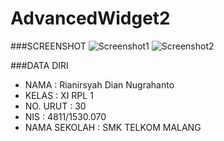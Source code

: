 # AdvancedWidget2

###SCREENSHOT
![Screenshot1](http://s9.postimg.org/e6notg2y7/Screenshot_182.png)
![Screenshot2](http://s11.postimg.org/y7cnpqy9f/Screenshot_181.png)

###DATA DIRI
- NAMA : Rianirsyah Dian Nugrahanto
- KELAS : XI RPL 1
- NO. URUT : 30
- NIS : 4811/1530.070
- NAMA SEKOLAH : SMK TELKOM MALANG
